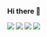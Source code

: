### Hi there 👋

![](https://img.shields.io/badge/C++-00599C?logo=c&logoColor=fff&labelColor=555)
![](https://img.shields.io/badge/JavaScript-F7DF1E?logo=javascript&logoColor=fff&labelColor=555)
![](https://img.shields.io/badge/HTML5-E34F26?logo=html5&logoColor=fff&labelColor=555)
![](https://img.shields.io/badge/CSS3-1572B6?logo=css3&logoColor=fff&labelColor=555)
<!--
**NoJStein/NoJStein** is a ✨ _special_ ✨ repository because its `README.md` (this file) appears on your GitHub profile.

Here are some ideas to get you started:

- 🔭 I’m currently working on ...
- 🌱 I’m currently learning ...
- 👯 I’m looking to collaborate on ...
- 🤔 I’m looking for help with ...
- 💬 Ask me about ...
- 📫 How to reach me: ...
- 😄 Pronouns: ...
- ⚡ Fun fact: ...
-->
